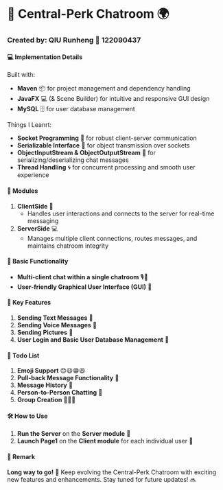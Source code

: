 
# 🚀 Central-Perk Chatroom 🌍

### Created by: **QIU Runheng** 🤝 **122090437**

#### 💻 Implementation Details

Built with:

- **Maven** 📦 for project management and dependency handling
- **JavaFX** 💻 (& Scene Builder) for intuitive and responsive GUI design
- **MySQL** 🗄️ for user database management

Things I Leanrt:

- **Socket Programming** 🔌 for robust client-server communication
- **Serializable Interface** 📡 for object transmission over sockets
- **ObjectInputStream & ObjectOutputStream** 📨 for serializing/deserializing chat messages
- **Thread Handling** 🌀 for concurrent processing and smooth user experience

#### 👥 Modules

1. **ClientSide** 👥
   - Handles user interactions and connects to the server for real-time messaging
2. **ServerSide** 💻
   - Manages multiple client connections, routes messages, and maintains chatroom integrity

#### 💬 Basic Functionality

- **Multi-client chat within a single chatroom** 🎙️👥
- **User-friendly Graphical User Interface (GUI)** 🎨

#### 🌟 Key Features

1. **Sending Text Messages** 📝
2. **Sending Voice Messages** 🎤
3. **Sending Pictures** 📸
4. **User Login and Basic User Database Management** 🔐

#### 📝 Todo List

1. **Emoji Support** 😊😃😁😆
2. **Pull-back Message Functionality** 🔄
3. **Message History** 📜
4. **Person-to-Person Chatting** 🤝
5. **Group Creation** 👥👥👥

#### 🛠️ How to Use

1. **Run the Server** on the **Server module** 🚀
2. **Launch Page1** on the **Client module** for each individual user 🌟

#### 💭 Remark

**Long way to go!** 🌠 Keep evolving the Central-Perk Chatroom with exciting new features and enhancements. Stay tuned for future updates! 🔜
